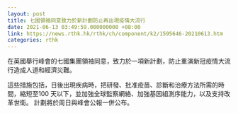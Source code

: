 ```yaml
---
layout: post
title: 七國領袖同意致力於新計劃防止再出現疫情大流行
date: 2021-06-13 03:49:59.000000000 +08:00
link: https://news.rthk.hk/rthk/ch/component/k2/1595646-20210613.htm
categories: rthk
---
```


在英國舉行峰會的七國集團領袖同意，致力於一項新計劃，防止重演新冠疫情大流行造成人道和經濟災難。

這些措施包括，日後出現疾病時，把研發、批准疫苗、診斷和治療方法所需的時間，縮短至100 天以下，並加強全球監察網絡、加強基因組測序能力，以及支持改革世衛。 計劃將於周日與峰會公報一併公布。
